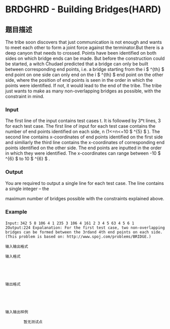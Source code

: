 # BRDGHRD - Building Bridges(HARD)

## 题目描述

The tribe soon discovers that just communication is not enough and wants to meet each other to form a joint force against the terminator.But there is a deep canyon that needs to crossed. Points have been identified on both sides on which bridge ends can be made. But before the construction could be started, a witch Chudael predicted that a bridge can only be built between corresponding end points, i.e. a bridge starting from the i $ ^{th} $ end point on one side can only end on the i $ ^{th} $ end point on the other side, where the position of end points is seen in the order in which the points were identified. If not, it would lead to the end of the tribe. The tribe just wants to make as many non-overlapping bridges as possible, with the constraint in mind.

### Input

The first line of the input contains test cases t. It is followed by 3\*t lines, 3 for each test case. The first line of input for each test case contains the number of end points identified on each side, n (1<=n<=10 $ ^{5} $ ). The second line contains x-coordinates of end points identified on the first side and similiarly the third line contains the x-coordinates of corresponding end points identified on the other side. The end points are inputted in the order in which they were identified. The x-coordinates can range between -10 $ ^{6} $ to 10 $ ^{6} $ .

### Output

You are required to output a single line for each test case. The line contains a single integer – the

maximum number of bridges possible with the constraints explained above.

### Example

`Input:` `342 5 8 106 4 1 235 3 106 4 161 2 3 4 5 63 4 5 6 1 2Output:224 Expalanation: For the first test case, two non-overlapping bridges can be formed between the 3rdand 4th end points on each side.(This problem is based on: http://www.spoj.com/problems/BRIDGE.)`

    输入输出格式

    输入格式

    

    

    输出格式

    

    

    输入输出样例

            暂无测试点

    

    

    

<!--  -->

